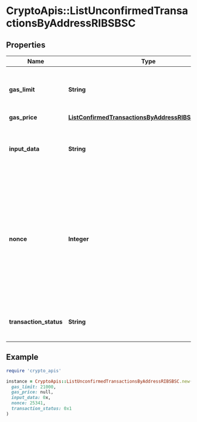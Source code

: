 # CryptoApis::ListUnconfirmedTransactionsByAddressRIBSBSC

## Properties

| Name | Type | Description | Notes |
| ---- | ---- | ----------- | ----- |
| **gas_limit** | **String** | Represents the amount of gas used by this specific transaction alone. |  |
| **gas_price** | [**ListConfirmedTransactionsByAddressRIBSBSCGasPrice**](ListConfirmedTransactionsByAddressRIBSBSCGasPrice.md) |  |  |
| **input_data** | **String** | Represents additional information that is required for the transaction. |  |
| **nonce** | **Integer** | Represents the sequential running number for an address, starting from 0 for the first transaction. E.g., if the nonce of a transaction is 10, it would be the 11th transaction sent from the sender&#39;s address. |  |
| **transaction_status** | **String** | String representation of the transaction status |  |

## Example

```ruby
require 'crypto_apis'

instance = CryptoApis::ListUnconfirmedTransactionsByAddressRIBSBSC.new(
  gas_limit: 21000,
  gas_price: null,
  input_data: 0x,
  nonce: 25341,
  transaction_status: 0x1
)
```

